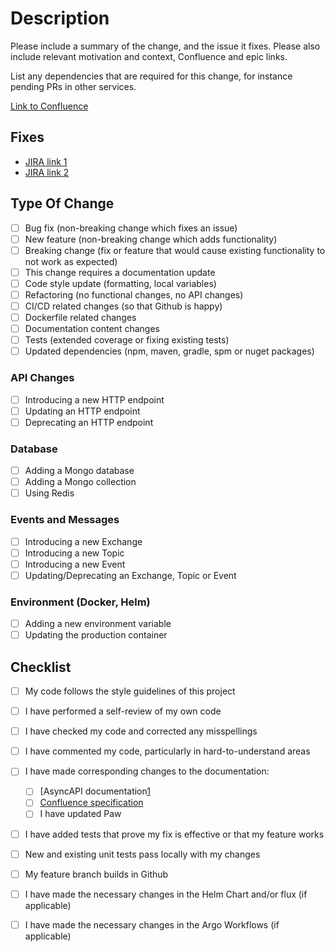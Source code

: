 # Description

Please include a summary of the change, and the issue it fixes. Please also
include relevant motivation and context, Confluence and epic links.

List any dependencies that are required for this change, for instance pending
PRs in other services.

[Link to Confluence][2]

## Fixes

* [JIRA link 1](https://bimspot.atlassian.net/browse/BMSPT-xxx)
* [JIRA link 2](https://bimspot.atlassian.net/browse/BMSPT-xxx)

## Type Of Change

- [ ] Bug fix (non-breaking change which fixes an issue)
- [ ] New feature (non-breaking change which adds functionality)
- [ ] Breaking change (fix or feature that would cause existing functionality
to not work as expected)
- [ ] This change requires a documentation update
- [ ] Code style update (formatting, local variables)
- [ ] Refactoring (no functional changes, no API changes)
- [ ] CI/CD related changes (so that Github is happy)
- [ ] Dockerfile related changes
- [ ] Documentation content changes
- [ ] Tests (extended coverage or fixing existing tests)
- [ ] Updated dependencies (npm, maven, gradle, spm or nuget packages)

### API Changes

- [ ] Introducing a new HTTP endpoint
- [ ] Updating an HTTP endpoint
- [ ] Deprecating an HTTP endpoint

### Database

- [ ] Adding a Mongo database
- [ ] Adding a Mongo collection
- [ ] Using Redis

### Events and Messages

- [ ] Introducing a new Exchange
- [ ] Introducing a new Topic
- [ ] Introducing a new Event
- [ ] Updating/Deprecating an Exchange, Topic or Event

### Environment (Docker, Helm)

- [ ] Adding a new environment variable
- [ ] Updating the production container

## Checklist

- [ ] My code follows the style guidelines of this project
- [ ] I have performed a self-review of my own code
- [ ] I have checked my code and corrected any misspellings
- [ ] I have commented my code, particularly in hard-to-understand areas
- [ ] I have made corresponding changes to the documentation:
    - [ ] [AsyncAPI documentation[1]
    - [ ] [Confluence specification][2]
    - [ ] I have updated Paw
- [ ] I have added tests that prove my fix is effective or that my feature works
- [ ] New and existing unit tests pass locally with my changes
- [ ] My feature branch builds in Github
- [ ] I have made the necessary changes in the Helm Chart and/or flux (if applicable)
- [ ] I have made the necessary changes in the Argo Workflows (if applicable)


[1]: https://github.com/bimspot/async-api-docs
[2]: https://bimspot.atlassian.net/wiki/x/IAAB
